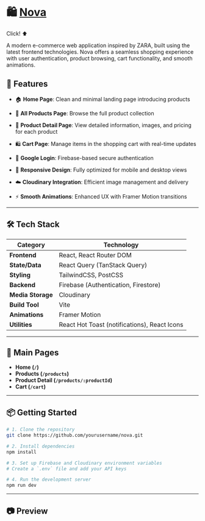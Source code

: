 # 🛍️ [Nova](bit.ly/4jSJuhD)  
Click!  ⬆️ 

A modern e-commerce web application inspired by ZARA, built using the latest frontend technologies.
Nova offers a seamless shopping experience with user authentication, product browsing, cart functionality, and smooth animations.




## 🚀 Features

- 🏠 **Home Page**: Clean and minimal landing page introducing products
  
- 🛒 **All Products Page**: Browse the full product collection
  
- 📄 **Product Detail Page**: View detailed information, images, and pricing for each product
  
- 🛍 **Cart Page**: Manage items in the shopping cart with real-time updates
  
- 🔐 **Google Login**: Firebase-based secure authentication
  
- 📱 **Responsive Design**: Fully optimized for mobile and desktop views
  
- ☁️ **Cloudinary Integration**: Efficient image management and delivery
  
- ⚡ **Smooth Animations**: Enhanced UX with Framer Motion transitions

---

## 🛠️ Tech Stack

| Category         | Technology                           |
|------------------|--------------------------------------|
| **Frontend**     | React, React Router DOM              |
| **State/Data**   | React Query (TanStack Query)         |
| **Styling**      | TailwindCSS, PostCSS                 |
| **Backend**      | Firebase (Authentication, Firestore)|
| **Media Storage**| Cloudinary                          |
| **Build Tool**   | Vite                                 |
| **Animations**   | Framer Motion                        |
| **Utilities**    | React Hot Toast (notifications), React Icons |

---

## 📂 Main Pages

- **Home (`/`)**  
- **Products (`/products`)**  
- **Product Detail (`/products/:productId`)**  
- **Cart (`/cart`)**

---

## 📦 Getting Started

```bash
# 1. Clone the repository
git clone https://github.com/yourusername/nova.git

# 2. Install dependencies
npm install

# 3. Set up Firebase and Cloudinary environment variables
# Create a `.env` file and add your API keys

# 4. Run the development server
npm run dev
```

---

## 📷 Preview

